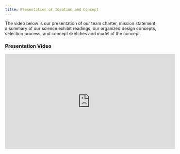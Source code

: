 ```yaml
---
title: Presentation of Ideation and Concept
---
```


The video below is our presentation of our team charter, mission statement, a summary of our science exhibit readings, our organized design concepts, selection process, and concept sketches and model of the concept.

### Presentation Video

<iframe width="560" height="315" src="https://www.youtube.com/embed/hB6SdJmo9j8?si=bYtO-gl7JyNxJboF" title="YouTube video player" frameborder="0" allow="accelerometer; autoplay; clipboard-write; encrypted-media; gyroscope; picture-in-picture; web-share" referrerpolicy="strict-origin-when-cross-origin" allowfullscreen></iframe>


